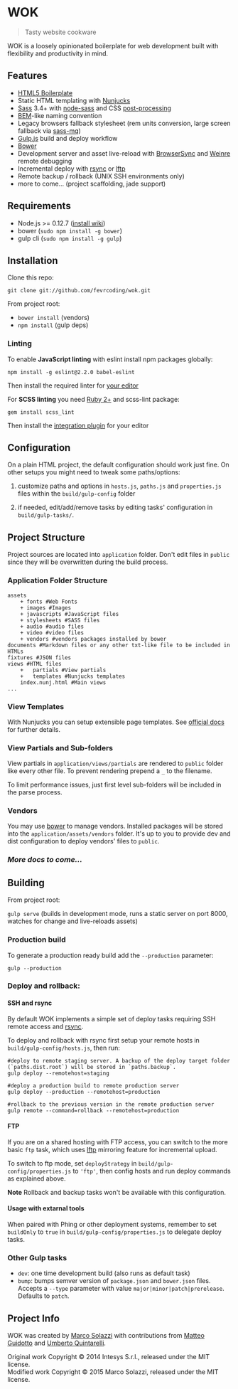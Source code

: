 # WOK

> Tasty website cookware

WOK is a loosely opinionated boilerplate for web development built with flexibility and productivity in mind.

## Features

* [HTML5 Boilerplate](http://html5boilerplate.com/)
* Static HTML templating with [Nunjucks](https://mozilla.github.io/nunjucks/)
* [Sass](http://sass-lang.com/) 3.4+ with [node-sass](https://github.com/sass/node-sass) and CSS [post-processing](https://github.com/postcss/postcss)
* [BEM](http://blog.kaelig.fr/post/48196348743/fifty-shades-of-bem)-like naming convention
* Legacy browsers fallback stylesheet (rem units conversion, large screen fallback via [sass-mq](https://github.com/sass-mq/sass-mq#responsive-mode-off))
* [Gulp.js](http://gulpjs.com/) build and deploy workflow
* [Bower](http://bower.io/)
* Development server and asset live-reload with [BrowserSync](http://www.browsersync.io/) and [Weinre](http://people.apache.org/~pmuellr/weinre/) remote debugging
* Incremental deploy with [rsync](https://rsync.samba.org/) or [lftp](http://lftp.yar.ru/)
* Remote backup / rollback (UNIX SSH environments only)
* more to come... (project scaffolding, jade support)


## Requirements

* Node.js >= 0.12.7 ([install wiki](https://github.com/joyent/node/wiki/Installing-Node.js-via-package-manager))
* bower (`sudo npm install -g bower`)
* gulp cli (`sudo npm install -g gulp`)

## Installation

Clone this repo:

    git clone git://github.com/fevrcoding/wok.git

From project root:

* `bower install` (vendors)
* `npm install` (gulp deps)

### Linting

To enable **JavaScript linting** with eslint install npm packages globally:

```
npm install -g eslint@2.2.0 babel-eslint
```

Then install the required linter for [your editor](http://eslint.org/docs/user-guide/integrations#editors)

For **SCSS linting** you need [Ruby 2+](http://rubyinstaller.org/downloads/) and scss-lint package:

```
gem install scss_lint
```

Then install the [integration plugin](https://github.com/brigade/scss-lint#editor-integration) for your editor
 

## Configuration

On a plain HTML project, the default configuration should work just fine. On other setups you might need to tweak some paths/options:


1. customize paths and options in `hosts.js`, `paths.js` and `properties.js` files within the `build/gulp-config` folder

1. if needed, edit/add/remove tasks by editing tasks' configuration in `build/gulp-tasks/`.

## Project Structure

Project sources are located into `application` folder. Don't edit files in `public` since they will be overwritten during the build process.

### Application Folder Structure

    assets
        + fonts #Web Fonts
        + images #Images
        + javascripts #JavaScript files
        + stylesheets #SASS files
        + audio #audio files
        + video #video files
        + vendors #vendors packages installed by bower
    documents #Markdown files or any other txt-like file to be included in HTMLs
    fixtures #JSON files
    views #HTML files
        +   partials #View partials
        +   templates #Nunjucks templates
        index.nunj.html #Main views
    ...

### View Templates

With Nunjucks you can setup extensible page templates. See [official docs](https://mozilla.github.io/nunjucks/templating.html#template-inheritance) for further details.

### View Partials and Sub-folders

View partials in `application/views/partials` are rendered to `public` folder like every other file. To prevent rendering prepend a `_` to the filename.

To limit performance issues, just first level sub-folders will be included in the parse process.

### Vendors

You may use [bower](http://bower.io/) to manage vendors. Installed packages will be stored into the `application/assets/vendors` folder. It's up to you to provide dev and dist configuration to deploy vendors' files to `public`.

### *More docs to come...*

## Building

From project root:

`gulp serve` (builds in development mode,  runs a static server on port 8000, watches for change and live-reloads assets)

### Production build

To generate a production ready build add the `--production` parameter:


    gulp --production
    

### Deploy and rollback:

#### SSH and rsync

By default WOK implements a simple set of deploy tasks requiring SSH remote access and [rsync](https://rsync.samba.org).  

To deploy and rollback with rsync first setup your remote hosts in `build/gulp-config/hosts.js`, then run:
 
    #deploy to remote staging server. A backup of the deploy target folder (`paths.dist.root`) will be stored in `paths.backup`.
    gulp deploy --remotehost=staging
    
    #deploy a production build to remote production server
    gulp deploy --production --remotehost=production
    
    #rollback to the previous version in the remote production server
    gulp remote --command=rollback --remotehost=production

#### FTP

If you are on a shared hosting with FTP access, you can switch to the more basic `ftp` task, which uses [lftp](http://lftp.yar.ru) mirroring feature for incremental upload.

To switch to ftp mode, set `deployStrategy` in `build/gulp-config/properties.js` to `'ftp'`, then config hosts and run deploy commands as explained above.

**Note** Rollback and backup tasks won't be available with this configuration.

#### Usage with extarnal tools

When paired with Phing or other deployment systems, remember to set `buildOnly` to `true` in `build/gulp-config/properties.js` to delegate deploy tasks.

### Other Gulp tasks

* `dev`: one time development build (also runs as default task)
* `bump`: bumps semver version of `package.json` and `bower.json` files. Accepts a `--type` parameter with value `major|minor|patch|prerelease`. Defaults to `patch`. 

## Project Info

WOK was created by [Marco Solazzi](https://github.com/dwightjack) with contributions from [Matteo Guidotto](https://github.com/mguidotto) and [Umberto Quintarelli](https://github.com/quincia).

Original work Copyright © 2014 Intesys S.r.l., released under the MIT license.  
Modified work Copyright © 2015 Marco Solazzi, released under the MIT license.
